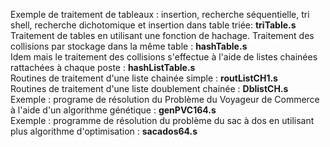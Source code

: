 Exemple de traitement de tableaux : insertion, recherche séquentielle, tri shell, recherche dichotomique et insertion dans table triée: <b>triTable.s</b>  <br>
Traitement de tables en utilisant une fonction de hachage. Traitement des collisions par stockage dans la même table : <b>hashTable.s </b><br>
Idem mais le traitement des collisions s'effectue à l'aide de listes chainées rattachées à chaque poste : <b>hashListTable.s</b> <br>
Routines de traitement d'une liste chainée simple : <b> routListCH1.s</b> <br>
Routines de traitement d'une liste doublement chainée : <b> DblistCH.s </b>
<br>
Exemple : programe de résolution du Problème du Voyageur de Commerce à l'aide d'un algorithme génétique : <b> genPVC164.s </b><br>
Exemple : programme de résolution du problème du sac à dos en utilisant plus algorithme d'optimisation : <b> sacados64.s </b> <br>
